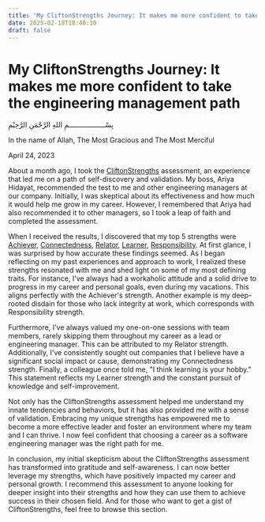 ```yaml
---
title: 'My CliftonStrengths Journey: It makes me more confident to take the engineering management path'
date: 2025-02-18T18:40:10
draft: false
---
```


# My CliftonStrengths Journey: It makes me more confident to take the engineering management path

بِسْــــــــــــــــــمِ اللهِ الرَّحْمَنِ الرَّحِيْمِ

In the name of Allah, The Most Gracious and The Most Merciful

April 24, 2023

About a month ago, I took the [CliftonStrengths](../../../learn/human/tools/cliftonstrengths/) assessment, an experience that led me on a path of self-discovery and validation. My boss, Ariya Hidayat, recommended the test to me and other engineering managers at our company. Initially, I was skeptical about its effectiveness and how much it would help me grow in my career. However, I remembered that Ariya had also recommended it to other managers, so I took a leap of faith and completed the assessment.

When I received the results, I discovered that my top 5 strengths were [Achiever](../../../learn/human/tools/cliftonstrengths/themes/executing/achiever/), [Connectedness](../../../learn/human/tools/cliftonstrengths/themes/relationship-building/connectedness/), [Relator](../../../learn/human/tools/cliftonstrengths/themes/relationship-building/relator/), [Learner](../../../learn/human/tools/cliftonstrengths/themes/strategic-thinking/learner/), [Responsibility](../../../learn/human/tools/cliftonstrengths/themes/executing/responsibility/). At first glance, I was surprised by how accurate these findings seemed. As I began reflecting on my past experiences and approach to work, I realized these strengths resonated with me and shed light on some of my most defining traits.
For instance, I've always had a workaholic attitude and a solid drive to progress in my career and personal goals, even during my vacations. This aligns perfectly with the Achiever's strength. Another example is my deep-rooted disdain for those who lack integrity at work, which corresponds with Responsibility strength.

Furthermore, I've always valued my one-on-one sessions with team members, rarely skipping them throughout my career as a lead or engineering manager. This can be attributed to my Relator strength. Additionally, I've consistently sought out companies that I believe have a significant social impact or cause, demonstrating my Connectedness strength.
Finally, a colleague once told me, "I think learning is your hobby." This statement reflects my Learner strength and the constant pursuit of knowledge and self-improvement.

Not only has the CliftonStrengths assessment helped me understand my innate tendencies and behaviors, but it has also provided me with a sense of validation. Embracing my unique strengths has empowered me to become a more effective leader and foster an environment where my team and I can thrive. I now feel confident that choosing a career as a software engineering manager was the right path for me.

In conclusion, my initial skepticism about the CliftonStrengths assessment has transformed into gratitude and self-awareness. I can now better leverage my strengths, which have positively impacted my career and personal growth. I recommend this assessment to anyone looking for deeper insight into their strengths and how they can use them to achieve success in their chosen field. And for those who want to get a gist of CliftonStrengths, feel free to browse this section.
